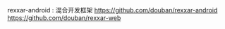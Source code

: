 rexxar-android : 混合开发框架
https://github.com/douban/rexxar-android
https://github.com/douban/rexxar-web

